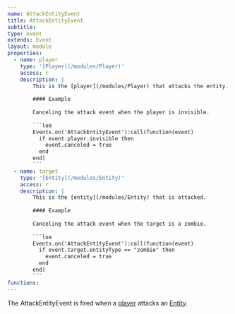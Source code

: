 ```yaml
---
name: AttackEntityEvent
title: AttackEntityEvent
subtitle: 
type: event
extends: Event
layout: module
properties:
  - name: player
    type: '[Player](/modules/Player)'
    access: r
    description: |
        This is the [player](/modules/Player) that attacks the entity.
       
        #### Example
       
        Canceling the attack event when the player is invisible.
       
        ```lua
        Events.on('AttackEntityEvent'):call(function(event)
          if event.player.invisible then
            event.canceled = true
          end
        end)
        ```
  - name: target
    type: '[Entity](/modules/Entity)'
    access: r
    description: |
        This is the [entity](/modules/Entity) that is attacked.
       
        #### Example
       
        Canceling the attack event when the target is a zombie.
       
        ```lua
        Events.on('AttackEntityEvent'):call(function(event)
          if event.target.entityType == "zombie" then
            event.canceled = true
          end
        end)
        ```
functions:
---
```


The <span class="notranslate">AttackEntityEvent</span> is fired when a [player](/modules/Player)
attacks an [Entity](/modules/Entity).
